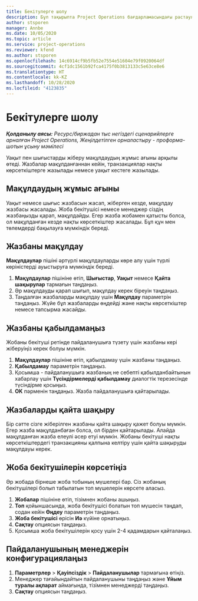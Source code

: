 ```yaml
---
title: Бекітулерге шолу
description: Бұл тақырыпта Project Operations бағдарламасындағы растаулармен жұмыс істеу туралы ақпарат берілген.
author: stsporen
manager: Annbe
ms.date: 10/05/2020
ms.topic: article
ms.service: project-operations
ms.reviewer: kfend
ms.author: stsporen
ms.openlocfilehash: 14c6914cf9b5fb52e7554e51604e79f0920064df
ms.sourcegitcommit: 4cf1dc1561b92fca4175f0b3813133c5e63ce8e6
ms.translationtype: HT
ms.contentlocale: kk-KZ
ms.lasthandoff: 10/28/2020
ms.locfileid: "4123835"
---
```

# <a name="approvals-overview"></a>Бекітулерге шолу

_**Қолданылу аясы:** Ресурс/биржадан тыс негіздегі сценарийлерге арналған Project Operations, Жеңілдетілген орналастыру - проформа-шотын ұсыну мәмілесі_

Уақыт пен шығыстарды жіберу мақұлдаудың жұмыс ағыны арқылы өтеді. Жазбалар мақұлданғаннан кейін, транзакциялар нақты көрсеткіштерге жазылады немесе уақыт кестеге жазылады.

## <a name="approvals-workflow"></a>Мақұлдаудың жұмыс ағыны
Уақыт немесе шығыс жазбасын жасап, жіберген кезде, мақұлдау жазбасы жасалады. Жоба бекітушісі немесе менеджер сіздің жазбаңызды қарап, мақұлдайды. Егер жазба жобамен қатысты болса, ол мақұлданған кезде нақты көрсеткіштер жасалады. Бұл құн мен төлемдерді бақылауға мүмкіндік береді. 

## <a name="approve-an-entry"></a>Жазбаны мақұлдау
**Мақұлдаулар** пішіні әртүрлі мақұлдауларды көре алу үшін түрлі көріністерді ауыстыруға мүмкіндік береді.
  
1. **Мақұлдаулар** пішініне өтіп, **Шығыстар**, **Уақыт** немесе **Қайта шақырулар** тармағын таңдаңыз.
2. Әр мақұлдауды қарап шығып, мақұлдау керек біреуін таңдаңыз.
3. Таңдалған жазбаларды мақұлдау үшін **Мақұлдау** параметрін таңдаңыз.
Жүйе бұл жазбаларды өңдейді және нақты көрсеткіштер немесе тапсырма жасайды.

## <a name="reject-an-entry"></a>Жазбаны қабылдамаңыз
Жобаны бекітуші ретінде пайдаланушыға түзету үшін жазбаны кері жіберуіңіз керек болуы мүмкін.
  
1. **Мақұлдаулар** пішініне өтіп, қабылдамау үшін жазбаны таңдаңыз. 
2. **Қабылдамау** параметрін таңдаңыз.
3. Қосымша - пайдаланушыға жазбаның не себепті қабылданбайтынын хабарлау үшін **Түсіндірмелерді қабылдамау** диалогтік терезесінде түсіндірме қосыңыз.
4. **OK** пәрменін таңдаңыз. Жазба пайдаланушыға қайтарылады.
  
## <a name="recall-entries"></a>Жазбаларды қайта шақыру
Бір сәтте сізге жіберілген жазбаны қайта шақыру қажет болуы мүмкін. Егер жазба мақұлданбаған болса, ол бірден қайтарылады. Алайда мақұлданған жазба елеулі әсер етуі мүмкін. Жобаны бекітуші нақты көрсеткіштердегі транзакцияны қалпына келтіру үшін қайта шақыруды мақұлдауы керек.

## <a name="specify-project-approvers"></a>Жоба бекітушілерін көрсетіңіз
Әр жобада бірнеше жоба тобының мүшелері бар. Сіз жобаның бекітушілері болып табылатын топ мүшелерін көрсете аласыз.

1. **Жобалар** пішініне өтіп, тізімнен жобаны ашыңыз.
2. **Топ** қойыншасында, жоба бекітушісі болатын топ мүшесін таңдап, содан кейін **Өңдеу** параметрін таңдаңыз.
3. **Жоба бекітушісі** өрісін **Иә** күйіне орнатыңыз.
4. **Сақтау** опциясын таңдаңыз.
5. Қосымша жоба бекітушілерін қосу үшін 2-4 қадамдарын қайталаңыз.

## <a name="configure-the-users-manager"></a>Пайдаланушының менеджерін конфигурациялаңыз

1. **Параметрлер** > **Қауіпсіздік** > **Пайдаланушылар** тармағына өтіңіз.
2. Менеджер тағайындайтын пайдаланушыны таңдаңыз және **Ұйым туралы ақпарат** аймағында, тізімнен менеджерді таңдаңыз. 
3. **Сақтау** опциясын таңдаңыз.


